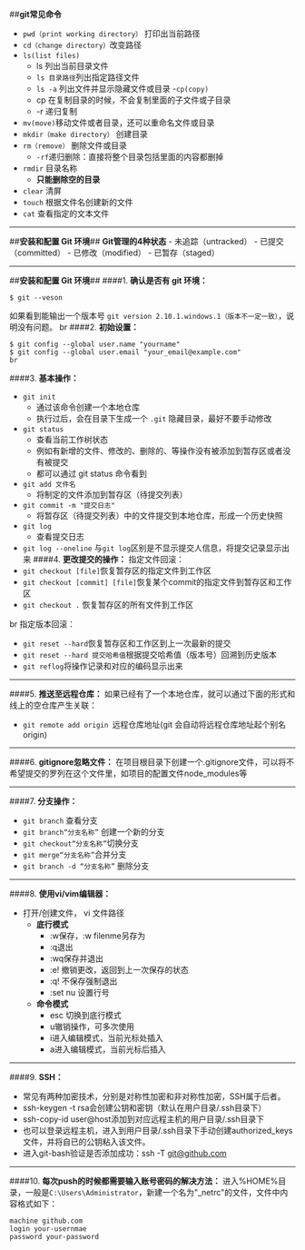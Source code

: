 ##**git常见命令**
- `pwd（print working directory）` 打印出当前路径
- `cd（change directory）`改变路径
- `ls(list files) `
    + ls  列出当前目录文件
    + `ls 目录路径`列出指定路径文件
    + `ls -a` 列出文件并显示隐藏文件或目录
-`cp(copy)`
    + cp  在复制目录的时候，不会复制里面的子文件或子目录
    + -r 递归复制
- `mv(move)`移动文件或者目录，还可以重命名文件或目录
- `mkdir（make directory）` 创建目录
- `rm（remove）` 删除文件或目录
   + `-rf`递归删除：直接将整个目录包括里面的内容都删掉
- `rmdir` 目录名称
   + **只能删除空的目录**
- `clear` 清屏
- `touch` 根据文件名创建新的文件
- `cat` 查看指定的文本文件

----
##**安装和配置 Git 环境**##
**Git管理的4种状态**
	- 未追踪（untracked）
	- 已提交（committed）
	- 已修改（modified）
	- 已暂存（staged）

---

##**安装和配置 Git 环境**##
####1. **确认是否有 git 环境：**
```
$ git --veson
```
如果看到能输出一个版本号 `git version 2.10.1.windows.1（版本不一定一致）`，说明没有问题。
br
####2. **初始设置：**
```
$ git config --global user.name "yourname"
$ git config --global user.email "your_email@example.com"
br
```
####3. **基本操作：**
- `git init`
   + 通过该命令创建一个本地仓库
   + 执行过后，会在目录下生成一个 `.git` 隐藏目录，最好不要手动修改
- `git status`
	+ 查看当前工作树状态
	+ 例如有新增的文件、修改的、删除的、等操作没有被添加到暂存区或者没有被提交
	+ 都可以通过 git status 命令看到
- `git add 文件名`
	 + 将制定的文件添加到暂存区（待提交列表）
- `git commit -m "提交日志"`
	+ 将暂存区（待提交列表）中的文件提交到本地仓库，形成一个历史快照
- `git log`
	+ 查看提交日志
- `git log --oneline` 与`git log`区别是不显示提交人信息，将提交记录显示出来
####4. **更改提交的操作：**
指定文件回滚：
- `git checkout [file]`恢复暂存区的指定文件到工作区
- `git checkout [commit] [file]`恢复某个commit的指定文件到暂存区和工作区
- `git checkout .` 恢复暂存区的所有文件到工作区

br
指定版本回滚：
- `git reset --hard`恢复暂存区和工作区到上一次最新的提交
- `git reset --hard 提交哈希值`根据提交哈希值（版本号）回溯到历史版本
- `git reflog`将操作记录和对应的编码显示出来

---
####5. **推送至远程仓库：**
如果已经有了一个本地仓库，就可以通过下面的形式和线上的空仓库产生关联：
- `git remote add origin `远程仓库地址(git 会自动将远程仓库地址起个别名 origin)

----
####6. **gitignore忽略文件：**
在项目根目录下创建一个.gitignore文件，可以将不希望提交的罗列在这个文件里，如项目的配置文件node_modules等

----
####7. **分支操作：**
- `git branch` 查看分支
- `git branch“分支名称”` 创建一个新的分支
- `git checkout“分支名称”`切换分支
- `git merge“分支名称”`合并分支
- `git branch -d “分支名称”` 删除分支

----
####8. **使用vi/vim编辑器：**
- 打开/创建文件， vi 文件路径
	+ **底行模式** 
		* :w保存，:w filenme另存为
		* :q退出
		*  :wq保存并退出
		* :e! 撤销更改，返回到上一次保存的状态
		* :q! 不保存强制退出
		* :set nu 设置行号
	+ **命令模式**
		* esc 切换到底行模式
		* u辙销操作，可多次使用
		* i进入编辑模式，当前光标处插入
		* a进入编辑模式，当前光标后插入

----
####9. **SSH：**
- 常见有两种加密技术，分别是对称性加密和非对称性加密，SSH属于后者。
- ssh-keygen -t rsa会创建公钥和密钥（默认在用户目录/.ssh目录下）
- ssh-copy-id user@host添加到对应远程主机的用户目录/.ssh目录下
- 也可以登录远程主机，进入到用户目录/.ssh目录下手动创建authorized_keys文件，并将自已的公钥粘入该文件。
- 进入git-bash验证是否添加成功：ssh -T git@github.com
---
####10. **每次push的时候都需要输入账号密码的解决方法：**
进入%HOME%目录，一般是`C:\Users\Administrator`，新建一个名为"_netrc"的文件，文件中内容格式如下：
```
machine github.com
login your-usernmae
password your-password
```